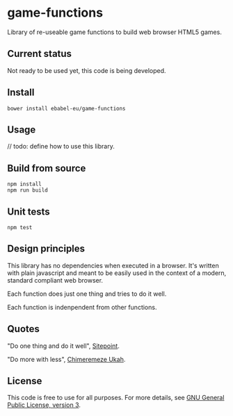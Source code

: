 # game-functions
Library of re-useable game functions to build web browser HTML5 games.

## Current status
Not ready to be used yet, this code is being developed.

## Install
```
bower install ebabel-eu/game-functions
```

## Usage
// todo: define how to use this library.

## Build from source
```
npm install
npm run build
```

## Unit tests
```
npm test
```

## Design principles
This library has no dependencies when executed in a browser. It's written with plain javascript and meant to be easily used in the context of a modern, standard compliant web browser.

Each function does just one thing and tries to do it well. 

Each function is indenpendent from other functions.

## Quotes

"Do one thing and do it well", [Sitepoint](https://www.sitepoint.com/design-and-build-your-own-javascript-library/).

"Do more with less", [Chimeremeze Ukah](https://www.codementor.io/chimeremezeukah/build-a-reusable-javascript-library-du1086d7l).

## License
This code is free to use for all purposes. For more details, see [GNU General Public License, version 3](LICENSE).